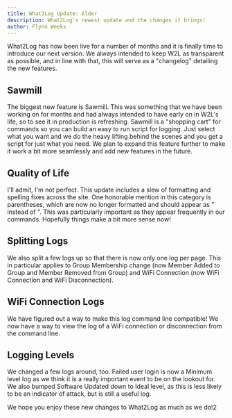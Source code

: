 ```yaml
---
title: What2Log Update: Alder
description: What2Log's newest update and the changes it brings!
author: Flynn Weeks
---
```



What2Log has now been live for a number of months and it is finally time to introduce our next version. We always intended to keep W2L as transparent as possible, and in line with that, this will serve as a "changelog" detailing the new features.

## Sawmill

The biggest new feature is Sawmill. This was something that we have been working on for months and had always intended to have early on in W2L's life, so to see it in production is refreshing. Sawmill is a "shopping cart" for commands so you can build an easy to run script for logging. Just select what you want and we do the heavy lifting behind the scenes and you get a script for just what you need. We plan to expand this feature further to make it work a bit more seamlessly and add new features in the future.

## Quality of Life

I'll admit, I'm not perfect. This update includes a slew of formatting and spelling fixes across the site. One honorable mention in this category is parentheses, which are now no longer formatted and should appear as " instead of ". This was particularly important as they appear frequently in our commands. Hopefully things make a bit more sense now!

## Splitting Logs

We also split a few logs up so that there is now only one log per page. This in particular applies to Group Membership change (now Member Added to Group and Member Removed from Group)  and WiFi Connection (now WiFi Connection and WiFi Disconnection).

## WiFi Connection Logs

We have figured out a way to make this log command line compatible! We now have a way to view the log of a WiFi connection or disconnection from the command line.

## Logging Levels

We changed a few logs around, too. Failed user login is now a Minimum level log as we think it is a really important event to be on the lookout for. We also bumped Software Updated down to Ideal level, as this is less likely to be an indicator of attack, but is still a useful log.

We hope you enjoy these new changes to What2Log as much as we do!2
